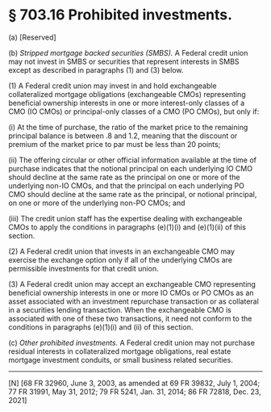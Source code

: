 # § 703.16   Prohibited investments.

(a) [Reserved] 


(b) *Stripped mortgage backed securities (SMBS).* A Federal credit union may not invest in SMBS or securities that represent interests in SMBS except as described in paragraphs (1) and (3) below.


(1) A Federal credit union may invest in and hold exchangeable collateralized mortgage obligations (exchangeable CMOs) representing beneficial ownership interests in one or more interest-only classes of a CMO (IO CMOs) or principal-only classes of a CMO (PO CMOs), but only if:


(i) At the time of purchase, the ratio of the market price to the remaining principal balance is between .8 and 1.2, meaning that the discount or premium of the market price to par must be less than 20 points;


(ii) The offering circular or other official information available at the time of purchase indicates that the notional principal on each underlying IO CMO should decline at the same rate as the principal on one or more of the underlying non-IO CMOs, and that the principal on each underlying PO CMO should decline at the same rate as the principal, or notional principal, on one or more of the underlying non-PO CMOs; and


(iii) The credit union staff has the expertise dealing with exchangeable CMOs to apply the conditions in paragraphs (e)(1)(i) and (e)(1)(ii) of this section.


(2) A Federal credit union that invests in an exchangeable CMO may exercise the exchange option only if all of the underlying CMOs are permissible investments for that credit union.


(3) A Federal credit union may accept an exchangeable CMO representing beneficial ownership interests in one or more IO CMOs or PO CMOs as an asset associated with an investment repurchase transaction or as collateral in a securities lending transaction. When the exchangeable CMO is associated with one of these two transactions, it need not conform to the conditions in paragraphs (e)(1)(i) and (ii) of this section.


(c) *Other prohibited investments.* A Federal credit union may not purchase residual interests in collateralized mortgage obligations, real estate mortgage investment conduits, or small business related securities.



---

[N] [68 FR 32960, June 3, 2003, as amended at 69 FR 39832, July 1, 2004; 77 FR 31991, May 31, 2012; 79 FR 5241, Jan. 31, 2014; 86 FR 72818, Dec. 23, 2021]




